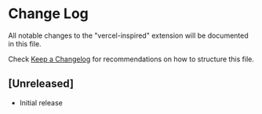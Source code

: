 # Change Log

All notable changes to the "vercel-inspired" extension will be documented in this file.

Check [Keep a Changelog](http://keepachangelog.com/) for recommendations on how to structure this file.

## [Unreleased]

- Initial release

